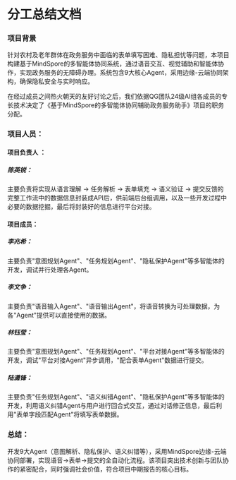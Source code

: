 # 分工总结文档

### 项目背景

针对农村及老年群体在政务服务中面临的表单填写困难、隐私担忧等问题，本项目构建基于MindSpore的多智能体协同系统，通过语音交互、视觉辅助和智能体协作，实现政务服务的无障碍办理。系统包含9大核心Agent，采用边缘-云端协同架构，确保隐私安全与实时响应。

在经过成员之间热火朝天的友好讨论之后，我们依据QG团队24级AI组各成员的专长技术决定了《基于MindSpore的多智能体协同辅助政务服务助手》项目的职务分配。

### 项目人员：

#### 项目负责人 ：

##### 陈英锐：

主要负责将实现从语言理解 → 任务解析 → 表单填充 → 语义验证 → 提交反馈的完整工作流中的数据信息封装成API后，供前端后台组调用，以及一些开发过程中必要的数据挖掘，最后将封装好的信息进行平台对接。

#### 项目成员：

##### 李兆希：

主要负责"意图规划Agent"、"任务规划Agent"、"隐私保护Agent"等多智能体的开发，调试并行处理各Agent。

##### 李文争：

主要负责"语音输入Agent"、"语音输出Agent"，将语音转换为可处理数据，为各"Agent"提供可以直接使用的数据。

##### 林钰莹：

主要负责"意图规划Agent"、"任务规划Agent"、"平台对接Agent"等多智能体的开发，调试"平台对接Agent"异步调用，"配合表单Agent"数据进行提交。

##### 陆潇锋：

主要负责"任务规划Agent"、"语义纠错Agent"、"隐私保护Agent"等多智能体的开发，利用语义纠错Agent与用户进行回合式交互，通过对话修正信息，最后利用"表单字段匹配Agent"将填写表单数据。

### 总结：

开发9大Agent（意图解析、隐私保护、语义纠错等），采用MindSpore边缘-云端协同部署，实现语音→表单→提交的全自动化流程。该项目突出技术创新与团队协作的紧密配合，同时强调社会价值，符合项目中期报告的核心目标。